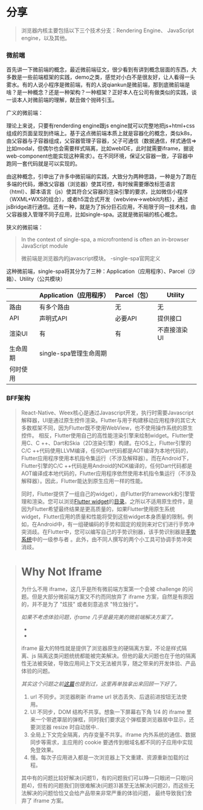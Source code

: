 # 分享

> 浏览器内核主要包括以下三个技术分支：Rendering Engine、 JavaScript engine，以及其他。

### 微前端

首先讲一下微前端的概念，最近微前端征文，很少看到有讲到概念层面的东西，大多数是一些前端框架的实践，demo之类，感觉对小白不是很友好，让人看得一头雾水。有的人说小程序是微前端，有的人说qiankun是微前端，那到底微前端是啥？是一种概念？还是一种架构？一种框架？正好本人在公司有做类似的实践，谈一谈本人对微前端的理解，献丑做个抛砖引玉。

广义的微前端：

理论上来说，只要有renderding engine跟js engine就可以完整地把js+html+css组成的页面呈现到终端上。基于这点微前端本质上就是容器化的概念，类似k8s，由父容器与子容器组成，父容器管理子容器，父子可通信（数据通信，样式通信=>比如modal，但偶尔也会需要样式隔离，比如webIDE，此时就需要iframe，据说web-component也能实现这种需求）。在不同环境，保证父容器一致，子容器中跑同一套代码就是可以实现的。

由这种概念，引申出了许多中微前端的实践，大致分为两种思路，一种是为了跑在多端的代码，爆改父容器（浏览器）使其可控，有时候需要爆改标签语言（html）、脚本语言（js）使其符合父容器的渲染引擎的要求，比如微信小程序（WXML+WXS的组合），或者h5混合式开发（webview->webkit内核），通过jsBridge进行通信。还有一种，就是为了拆分巨石应用，不局限于同一技术栈，由父容器接入管理不同子应用，比如single-spa。这就是微前端的核心概念。

狭义的微前端：

>  In the context of single-spa, a microfrontend is often an in-browser JavaScript module 
>
> 微前端是浏览器内的javascript模块。  -single-spa官网定义

这种微前端，single-spa将其分为了三种：Application（应用程序）、Parcel（沙箱）、Utility（公共模块）



|          | Application（应用程序） | Parcel（包） | Utility      |
| -------- | ----------------------- | ------------ | ------------ |
| 路由     | 有多个路由              | 无           | 无           |
| API      | 声明式API               | 必要API      | 提供接口     |
| 渲染UI   | 有                      | 有           | 不直接渲染UI |
| 生命周期 | single-spa管理生命周期  |              |              |
| 何时使用 |                         |              |              |



### BFF架构



> React-Native、Weex核心是通过Javascript开发，执行时需要Javascript解释器，UI是通过原生控件渲染。Flutter与用于构建移动应用程序的其它大多数框架不同，因为Flutter既不使用WebView，也不使用操作系统的原生控件。 相反，Flutter使用自己的高性能渲染引擎来绘制widget。Flutter使用C、C ++、Dart和Skia（2D渲染引擎）构建。在IOS上，Flutter引擎的C/C ++代码使用LLVM编译，任何Dart代码都是AOT编译为本地代码的，Flutter应用程序使用本机指令集运行（不涉及解释器）。而在Android下，Flutter引擎的C/C ++代码是用Android的NDK编译的，任何Dart代码都是AOT编译成本地代码的，Flutter应用程序依然使用本机指令集运行（不涉及解释器）。因此，Flutter能达到原生应用一样的性能。
>
> 同时，Flutter提供了一组自己的widget），由Flutter的framework和引擎管理和渲染。您可以浏览[Flutter widget](https://flutterchina.club/widgets/)的[目录](https://flutterchina.club/widgets/)。之所以不适用原生控件，是因为Flutter希望最终结果是更高质量的，如果Flutter使用原生系统widget，Flutter应用的质量和性能将受到这些widget本身质量的限制。例如，在Android中，有一组硬编码的手势和固定的规则来对它们进行手势冲突消歧。在Flutter中，您可以编写自己的手势识别器，该手势识别器是[手势系统](https://flutterchina.club/gestures/)中的一级参与者 。此外，由不同人撰写的两个小工具可协调手势冲突消歧。
>




> # Why Not Iframe
>
> 为什么不用 iframe，这几乎是所有微前端方案第一个会被 challenge 的问题。但是大部分微前端方案又不约而同放弃了 iframe 方案，自然是有原因的，并不是为了 "炫技" 或者刻意追求 "特立独行"。
>
> 
>
> *如果不考虑体验问题，iframe 几乎是最完美的微前端解决方案了。*
>
> *
> *
>
> iframe 最大的特性就是提供了浏览器原生的硬隔离方案，不论是样式隔离、js 隔离这类问题统统都能被完美解决。但他的最大问题也在于他的隔离性无法被突破，导致应用间上下文无法被共享，随之带来的开发体验、产品体验的问题。
>
> 
>
> *其实这个问题之前[这篇](https://yuque.antfin-inc.com/youzhi.lk/onex/titx2c)也提到过，这里再单独拿出来回顾一下好了。*
>
> 
>
> 1. url 不同步。浏览器刷新 iframe url 状态丢失、后退前进按钮无法使用。
> 2. UI 不同步，DOM 结构不共享。想象一下屏幕右下角 1/4 的 iframe 里来一个带遮罩层的弹框，同时我们要求这个弹框要浏览器居中显示，还要浏览器 resize 时自动居中..
> 3. 全局上下文完全隔离，内存变量不共享。iframe 内外系统的通信、数据同步等需求，主应用的 cookie 要透传到根域名都不同的子应用中实现免登效果。
> 4. 慢。每次子应用进入都是一次浏览器上下文重建、资源重新加载的过程。
>
> 
>
> 其中有的问题比较好解决(问题1)，有的问题我们可以睁一只眼闭一只眼(问题4)，但有的问题我们则很难解决(问题3)甚至无法解决(问题2)，而这些无法解决的问题恰恰又会给产品带来非常严重的体验问题， 最终导致我们舍弃了 iframe 方案。